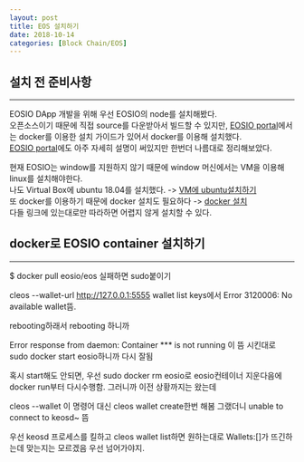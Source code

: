 ```yaml
---
layout: post
title: EOS 설치하기
date: 2018-10-14
categories: [Block Chain/EOS]
---
```

## 설치 전 준비사항
***
EOSIO DApp 개발을 위해 우선 EOSIO의 node를 설치해봤다.  
오픈소스이기 때문에 직접 source를 다운받아서 빌드할 수 있지만, [EOSIO portal](https://developers.eos.io/eosio-home/docs)에서는 docker를 이용한 설치 가이드가 있어서 docker를 이용해 설치했다.  
[EOSIO portal](https://developers.eos.io/eosio-home/docs)에도 아주 자세히 설명이 써있지만 한번더 나름대로 정리해보았다. 

현재 EOSIO는 window를 지원하지 않기 때문에 window 머신에서는 VM을 이용해 linux를 설치해야한다.  
나도 Virtual Box에 ubuntu 18.04를 설치했다. -> [VM에 ubuntu설치하기](http://programmerchoo.tistory.com/37)  
또 docker를 이용하기 때문에 docker 설치도 필요하다 -> [docker 설치](https://docs.docker.com/install/linux/docker-ce/ubuntu/#set-up-the-repository)   
다들 링크에 있는대로만 따라하면 어렵지 않게 설치할 수 있다.

## docker로 EOSIO container 설치하기
***

$ docker pull eosio/eos 실패하면 sudo붙이기

cleos --wallet-url http://127.0.0.1:5555 wallet list keys에서 
Error 3120006: No available wallet뜸.

rebooting하래서 rebooting 하니까 

Error response from daemon: Container *** is not running 이 뜸
시킨대로 sudo docker start eosio하니까 다시 잘됨

혹시 start해도 안되면,
우선 sudo docker rm eosio로 eosio컨테이너 지운다음에 
docker run부터 다시수행함. 그러니까 이전 상황까지는 왔는데

cleos --wallet 이 명령어 대신 cleos wallet create한번 해봄 그랬더니 
unable to connect to keosd~ 뜸

우선 keosd 프로세스를 킬하고 cleos wallet list하면 원하는대로 Wallets:[]가 뜨긴하는데
맞는지는 모르겠음 우선 넘어가야지.
